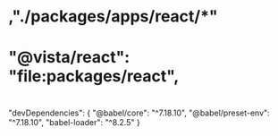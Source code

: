 # ,"./packages/apps/react/*"
# "@vista/react": "file:packages/react",
#  

  "devDependencies": {
    "@babel/core": "^7.18.10",
    "@babel/preset-env": "^7.18.10",
    "babel-loader": "^8.2.5"
  }